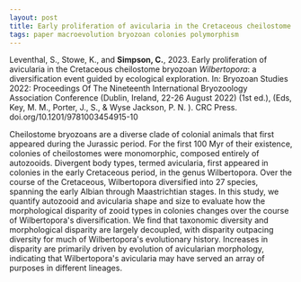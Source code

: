 ```yaml
---
layout: post
title: Early proliferation of avicularia in the Cretaceous cheilostome bryozoan  Wilbertopora: a diversification event guided by ecological exploration
tags: paper macroevolution bryozoan colonies polymorphism 
---
```


Leventhal, S.,  Stowe, K., and **Simpson, C.**, 2023. Early proliferation of avicularia in the Cretaceous cheilostome bryozoan  *Wilbertopora*: a diversification event guided by ecological exploration.  In: Bryozoan Studies 2022: Proceedings Of The Nineteenth International Bryozoology Association Conference (Dublin, Ireland, 22-26 August 2022) (1st ed.), (Eds, Key, M. M., Porter, J., S., & Wyse Jackson, P. N. ). CRC Press. doi.org/10.1201/9781003454915-10

Cheilostome bryozoans are a diverse clade of colonial animals that first appeared during the Jurassic period. For the first 100 Myr of their existence, colonies of cheilostomes were monomorphic, composed entirely of autozooids. Divergent body types, termed avicularia, first appeared in colonies in the early Cretaceous period, in the genus Wilbertopora. Over the course of the Cretaceous, Wilbertopora diversified into 27 species, spanning the early Albian through Maastrichtian stages. In this study, we quantify autozooid and avicularia shape and size to evaluate how the morphological disparity of zooid types in colonies changes over the course of Wilbertopora's diversification. We find that taxonomic diversity and morphological disparity are largely decoupled, with disparity outpacing diversity for much of Wilbertopora's evolutionary history. Increases in disparity are primarily driven by evolution of avicularian morphology, indicating that Wilbertopora's avicularia may have served an array of purposes in different lineages.

